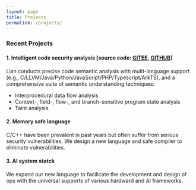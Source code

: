 ```yaml
---
layout: page
title: Projects
permalink: /projects/
---
```



  
### Recent Projects

#### 1. Intelligent code security analysis [source code: [GITEE](https://gitee.com/fdu-ssr/lian), [GITHUB](https://github.com/yang-guangliang/lian)]
Lian conducts precise code semantic analysis with multi-language support (e.g., C/LLVM/Java/Python/JavaScript/PHP/Typescript/ArkTS), and a comprehensive suite of semantic understanding techniques:
  - Interprocedural data flow analysis
  - Context-, field-, flow-, and branch-sensitive program state analysis
  - Taint analysis

#### 2. Memory safe language
C/C++ have been prevalent in past years but often suffer from serious security vulnerabilities. We design a new language and safe compiler to eliminate vulnerabilities.

#### 3. AI system statck   
We expand our new language to facilicate the development and design of ops with the universal supports of various hardward and AI frameworks.


